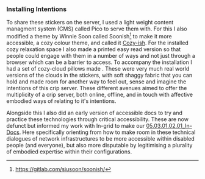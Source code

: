 ### Installing Intentions


To share these stickers on the server, I used a light weight content managment system (CMS) called Pico to serve them with. For this I also modified a theme by Winnie Soon called Soonish[^62] to make it more accessible, a cozy colour theme, and called it [Cozy-ish](../../08_Practice/08_Cozy-Cloud/Cozy-ish/Cozy-ish.md). For the installed cozy relaxation space I also made a printed easy read version so that people could engage with them in a number of ways and not just through a browser which can be a barrier to access. To accompany the installation I had a set of cozy-cloud pillows made . These were very much real world versions of the clouds in the stickers, with soft shaggy fabric that you can hold and made room for another way to feel out, sense and imagine the intentions of this crip server. These different avenues aimed to offer the multiplicity of a crip server, both online, offline, and in touch with affective embodied ways of relating to it's intentions.

Alongside this I also did an early version of accessible docs to try and practice these technologies through critical accessibility. These are now defunct but informed my work with In-grid to make our [05.03.01.02.01_In-Docs](../../05_In-Configure-Ability/05_entries/05.03.01.02.01_In-Docs.md). Here specifically orienting from how to make room in these technical dialogues of network infrastructures to be more accessible within disabled people (and everyone), but also more disputable by legitimising a plurality of embodied expertise within their configurations.


[^62]: https://gitlab.com/siusoon/soonish/


